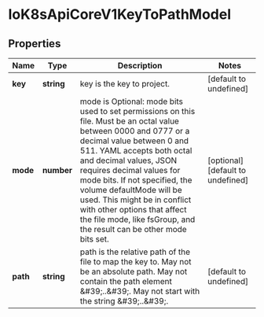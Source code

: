 # IoK8sApiCoreV1KeyToPathModel

## Properties

Name | Type | Description | Notes
------------ | ------------- | ------------- | -------------
**key** | **string** | key is the key to project. | [default to undefined]
**mode** | **number** | mode is Optional: mode bits used to set permissions on this file. Must be an octal value between 0000 and 0777 or a decimal value between 0 and 511. YAML accepts both octal and decimal values, JSON requires decimal values for mode bits. If not specified, the volume defaultMode will be used. This might be in conflict with other options that affect the file mode, like fsGroup, and the result can be other mode bits set. | [optional] [default to undefined]
**path** | **string** | path is the relative path of the file to map the key to. May not be an absolute path. May not contain the path element \&#39;..\&#39;. May not start with the string \&#39;..\&#39;. | [default to undefined]



